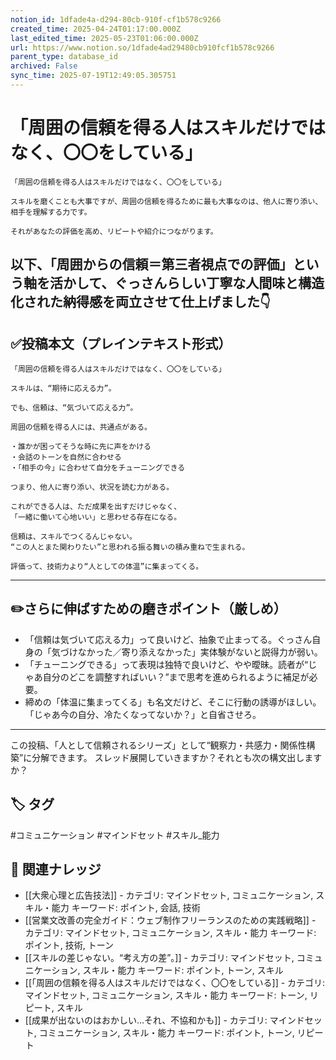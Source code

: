 ```yaml
---
notion_id: 1dfade4a-d294-80cb-910f-cf1b578c9266
created_time: 2025-04-24T01:17:00.000Z
last_edited_time: 2025-05-23T01:06:00.000Z
url: https://www.notion.so/1dfade4ad29480cb910fcf1b578c9266
parent_type: database_id
archived: False
sync_time: 2025-07-19T12:49:05.305751
---
```


# 「周囲の信頼を得る人はスキルだけではなく、〇〇をしている」

```plain text
「周囲の信頼を得る人はスキルだけではなく、〇〇をしている」

スキルを磨くことも大事ですが、周囲の信頼を得るために最も大事なのは、他人に寄り添い、相手を理解する力です。

それがあなたの評価を高め、リピートや紹介につながります。
```
以下、「周囲からの信頼＝第三者視点での評価」という軸を活かして、ぐっさんらしい丁寧な人間味と構造化された納得感を両立させて仕上げました👇
---
## ✅投稿本文（プレインテキスト形式）
```plain text
「周囲の信頼を得る人はスキルだけではなく、〇〇をしている」

スキルは、“期待に応える力”。

でも、信頼は、“気づいて応える力”。

周囲の信頼を得る人には、共通点がある。

・誰かが困ってそうな時に先に声をかける
・会話のトーンを自然に合わせる
・「相手の今」に合わせて自分をチューニングできる

つまり、他人に寄り添い、状況を読む力がある。

これができる人は、ただ成果を出すだけじゃなく、
「一緒に働いて心地いい」と思わせる存在になる。

信頼は、スキルでつくるんじゃない。
“この人とまた関わりたい”と思われる振る舞いの積み重ねで生まれる。

評価って、技術力より“人としての体温”に集まってくる。

```
---
## ✏️さらに伸ばすための磨きポイント（厳しめ）
- 「信頼は気づいて応える力」って良いけど、抽象で止まってる。ぐっさん自身の「気づけなかった／寄り添えなかった」実体験がないと説得力が弱い。
- 「チューニングできる」って表現は独特で良いけど、やや曖昧。読者が“じゃあ自分のどこを調整すればいい？”まで思考を進められるように補足が必要。
- 締めの「体温に集まってくる」も名文だけど、そこに行動の誘導がほしい。「じゃあ今の自分、冷たくなってないか？」と自省させろ。
---
この投稿、「人として信頼されるシリーズ」として“観察力・共感力・関係性構築”に分解できます。
スレッド展開していきますか？それとも次の構文出しますか？

## 🏷️ タグ
#コミュニケーション #マインドセット #スキル_能力

## 🔗 関連ナレッジ
- [[大衆心理と広告技法]] - カテゴリ: マインドセット, コミュニケーション, スキル・能力 キーワード: ポイント, 会話, 技術
- [[営業文改善の完全ガイド：ウェブ制作フリーランスのための実践戦略]] - カテゴリ: マインドセット, コミュニケーション, スキル・能力 キーワード: ポイント, 技術, トーン
- [[スキルの差じゃない。“考え方の差”。]] - カテゴリ: マインドセット, コミュニケーション, スキル・能力 キーワード: ポイント, トーン, スキル
- [[「周囲の信頼を得る人はスキルだけではなく、〇〇をしている]] - カテゴリ: マインドセット, コミュニケーション, スキル・能力 キーワード: トーン, リピート, スキル
- [[成果が出ないのはおかしい…それ、不協和かも]] - カテゴリ: マインドセット, コミュニケーション, スキル・能力 キーワード: ポイント, トーン, リピート
